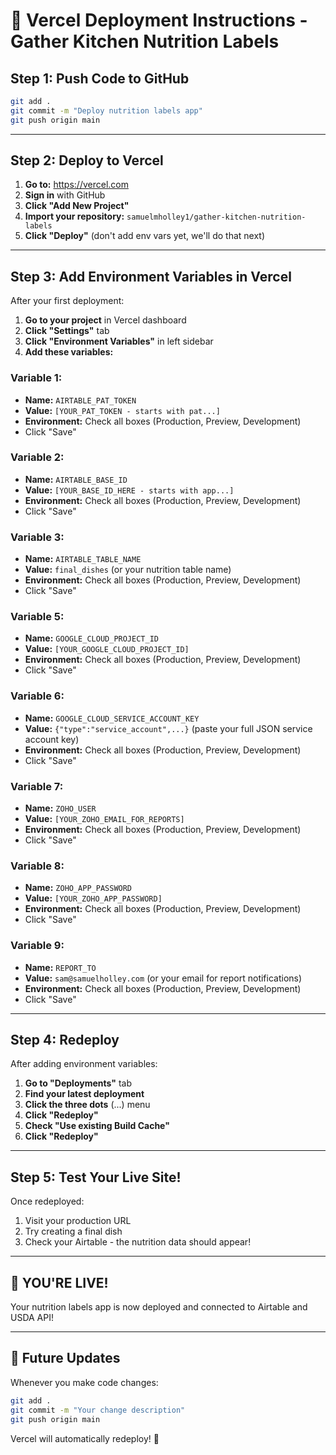 # 🚀 Vercel Deployment Instructions - Gather Kitchen Nutrition Labels

## Step 1: Push Code to GitHub

```bash
git add .
git commit -m "Deploy nutrition labels app"
git push origin main
```

---

## Step 2: Deploy to Vercel

1. **Go to:** https://vercel.com
2. **Sign in** with GitHub
3. **Click "Add New Project"**
4. **Import your repository:** `samuelmholley1/gather-kitchen-nutrition-labels`
5. **Click "Deploy"** (don't add env vars yet, we'll do that next)

---

## Step 3: Add Environment Variables in Vercel

After your first deployment:

1. **Go to your project** in Vercel dashboard
2. **Click "Settings"** tab
3. **Click "Environment Variables"** in left sidebar
4. **Add these variables:**

### Variable 1:
- **Name:** `AIRTABLE_PAT_TOKEN`
- **Value:** `[YOUR_PAT_TOKEN - starts with pat...]`
- **Environment:** Check all boxes (Production, Preview, Development)
- Click "Save"

### Variable 2:
- **Name:** `AIRTABLE_BASE_ID`
- **Value:** `[YOUR_BASE_ID_HERE - starts with app...]`
- **Environment:** Check all boxes (Production, Preview, Development)
- Click "Save"

### Variable 3:
- **Name:** `AIRTABLE_TABLE_NAME`
- **Value:** `final_dishes` (or your nutrition table name)
- **Environment:** Check all boxes (Production, Preview, Development)
- Click "Save"

### Variable 5:
- **Name:** `GOOGLE_CLOUD_PROJECT_ID`
- **Value:** `[YOUR_GOOGLE_CLOUD_PROJECT_ID]`
- **Environment:** Check all boxes (Production, Preview, Development)
- Click "Save"

### Variable 6:
- **Name:** `GOOGLE_CLOUD_SERVICE_ACCOUNT_KEY`
- **Value:** `{"type":"service_account",...}` (paste your full JSON service account key)
- **Environment:** Check all boxes (Production, Preview, Development)
- Click "Save"

### Variable 7:
- **Name:** `ZOHO_USER`
- **Value:** `[YOUR_ZOHO_EMAIL_FOR_REPORTS]`
- **Environment:** Check all boxes (Production, Preview, Development)
- Click "Save"

### Variable 8:
- **Name:** `ZOHO_APP_PASSWORD`
- **Value:** `[YOUR_ZOHO_APP_PASSWORD]`
- **Environment:** Check all boxes (Production, Preview, Development)
- Click "Save"

### Variable 9:
- **Name:** `REPORT_TO`
- **Value:** `sam@samuelholley.com` (or your email for report notifications)
- **Environment:** Check all boxes (Production, Preview, Development)
- Click "Save"

---

## Step 4: Redeploy

After adding environment variables:

1. **Go to "Deployments"** tab
2. **Find your latest deployment**
3. **Click the three dots** (...) menu
4. **Click "Redeploy"**
5. **Check "Use existing Build Cache"**
6. **Click "Redeploy"**

---

## Step 5: Test Your Live Site!

Once redeployed:
1. Visit your production URL
2. Try creating a final dish
3. Check your Airtable - the nutrition data should appear!

---

## 🎉 YOU'RE LIVE!

Your nutrition labels app is now deployed and connected to Airtable and USDA API!

---

## 🔄 Future Updates

Whenever you make code changes:
```bash
git add .
git commit -m "Your change description"
git push origin main
```

Vercel will automatically redeploy! 🚀
